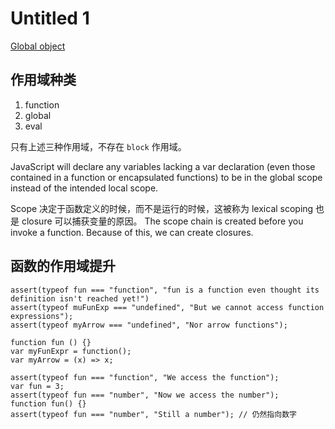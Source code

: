 # Untitled 1

[Global object](JavaScript/Global%20object.md)

## 作用域种类

1. function
2. global
3. eval

只有上述三种作用域，不存在 `block` 作用域。

JavaScript will declare any variables lacking a var declaration \(even those contained in a function or encapsulated functions\) to be in the global scope instead of the intended local scope.

Scope 决定于函数定义的时候，而不是运行的时候，这被称为 lexical scoping 也是 closure 可以捕获变量的原因。 The scope chain is created before you invoke a function. Because of this, we can create closures.

## 函数的作用域提升

```text
assert(typeof fun === "function", "fun is a function even thought its definition isn't reached yet!")
assert(typeof muFunExp === "undefined", "But we cannot access function expressions");
assert(typeof myArrow === "undefined", "Nor arrow functions");

function fun () {}
var myFunExpr = function();
var myArrow = (x) => x;

assert(typeof fun === "function", "We access the function");
var fun = 3;
assert(typeof fun === "number", "Now we access the number");
function fun() {}
assert(typeof fun === "number", "Still a number"); // 仍然指向数字
```

